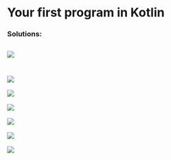 # Your first program in Kotlin

### Solutions:

   <img src="\images\exercicio1.png"></img></br></br>
   ---------------------------------------------------
   <img src="\images\exercicio2.png"></img></br></br>
   <img src="\images\exercicio3.png"></img></br></br>
   <img src="\images\exercicio4.png"></img></br></br>
   <img src="\images\exercicio5.png"></img></br></br>
   <img src="\images\exercicio6.png"></img></br></br>
   <img src="\images\exercicio7.png"></img></br></br>

